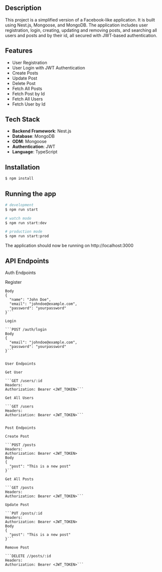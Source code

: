 ## Description

This project is a simplified version of a Facebook-like application. It is built using Nest.js, Mongoose, and MongoDB. The application includes user registration, login, creating, updating and removing posts, and searching all users and posts and by their id, all secured with JWT-based authentication.

## Features

- User Registration
- User Login with JWT Authentication
- Create Posts
- Update Post
- Delete Post
- Fetch All Posts
- Fetch Post by Id
- Fetch All Users
- Fetch User by Id

## Tech Stack

- **Backend Framework**: Nest.js
- **Database**: MongoDB
- **ODM**: Mongoose
- **Authentication**: JWT
- **Language**: TypeScript

## Installation

```bash
$ npm install
```

## Running the app

```bash
# development
$ npm run start

# watch mode
$ npm run start:dev

# production mode
$ npm run start:prod
```
The application should now be running on http://localhost:3000

## API Endpoints

Auth Endpoints

Register

```POST /auth/signup
Body
{
  "name": "John Doe",
  "email": "johndoe@example.com",
  "password": "yourpassword"
}```

Login

```POST /auth/login
Body
{
  "email": "johndoe@example.com",
  "password": "yourpassword"
}```


User Endpoints

Get User

```GET /users/:id
Headers:
Authorization: Bearer <JWT_TOKEN>```

Get All Users

```GET /users
Headers:
Authorization: Bearer <JWT_TOKEN>```


Post Endpoints

Create Post

```POST /posts
Headers:
Authorization: Bearer <JWT_TOKEN>
Body
{
  "post": "This is a new post"
}```

Get All Posts

```GET /posts
Headers:
Authorization: Bearer <JWT_TOKEN>```

Update Post

```PUT /posts/:id
Headers:
Authorization: Bearer <JWT_TOKEN>
Body
{
  "post": "This is a new post"
}```

Remove Post

```DELETE //posts/:id
Headers:
Authorization: Bearer <JWT_TOKEN>```